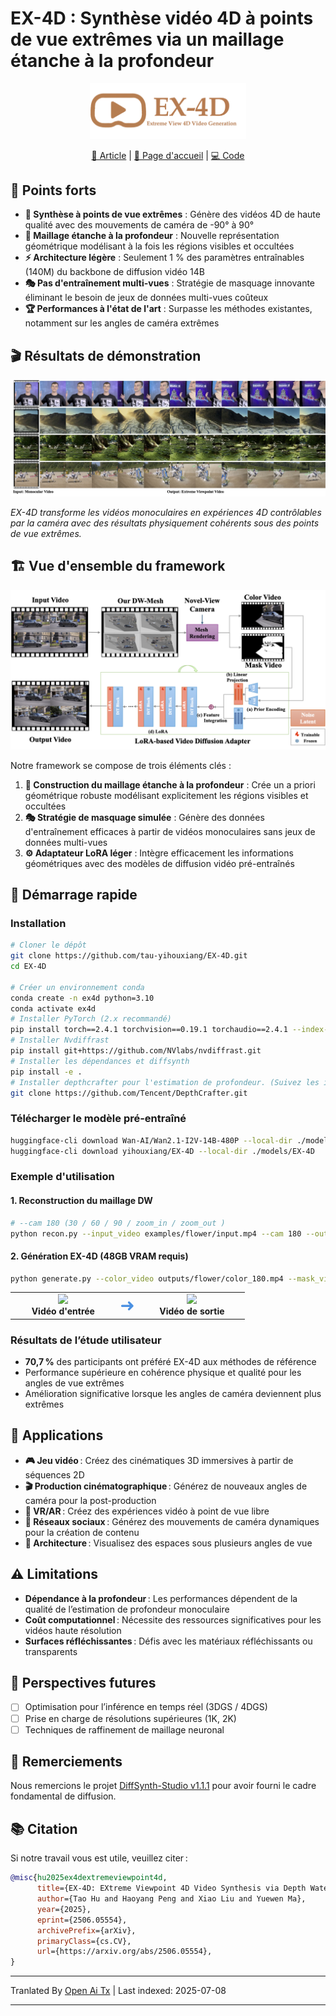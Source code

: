 # EX-4D : Synthèse vidéo 4D à points de vue extrêmes via un maillage étanche à la profondeur

<div align="center">

<img src="https://raw.githubusercontent.com/tau-yihouxiang/EX-4D/main/docs/Logo.png" alt="EX-4D Logo" width="250">

[📄 Article](https://arxiv.org/abs/2506.05554)  |  [🎥 Page d'accueil](https://tau-yihouxiang.github.io/projects/EX-4D/EX-4D.html)  |  [💻 Code](https://github.com/tau-yihouxiang/EX-4D)

</div>



## 🌟 Points forts

- **🎯 Synthèse à points de vue extrêmes** : Génère des vidéos 4D de haute qualité avec des mouvements de caméra de -90° à 90°
- **🔧 Maillage étanche à la profondeur** : Nouvelle représentation géométrique modélisant à la fois les régions visibles et occultées
- **⚡ Architecture légère** : Seulement 1 % des paramètres entraînables (140M) du backbone de diffusion vidéo 14B
- **🎭 Pas d'entraînement multi-vues** : Stratégie de masquage innovante éliminant le besoin de jeux de données multi-vues coûteux
- **🏆 Performances à l'état de l'art** : Surpasse les méthodes existantes, notamment sur les angles de caméra extrêmes

## 🎬 Résultats de démonstration

<div align="center">
<img src="https://raw.githubusercontent.com/tau-yihouxiang/EX-4D/main/docs/teaser.png" alt="EX-4D Demo Results" width="800">
</div>

*EX-4D transforme les vidéos monoculaires en expériences 4D contrôlables par la caméra avec des résultats physiquement cohérents sous des points de vue extrêmes.*

## 🏗️ Vue d'ensemble du framework

<div align="center">
<img src="https://raw.githubusercontent.com/tau-yihouxiang/EX-4D/main/docs/overview.png" alt="EX-4D Architecture">
</div>

Notre framework se compose de trois éléments clés :

1. **🔺 Construction du maillage étanche à la profondeur** : Crée un a priori géométrique robuste modélisant explicitement les régions visibles et occultées
2. **🎭 Stratégie de masquage simulée** : Génère des données d'entraînement efficaces à partir de vidéos monoculaires sans jeux de données multi-vues
3. **⚙️ Adaptateur LoRA léger** : Intègre efficacement les informations géométriques avec des modèles de diffusion vidéo pré-entraînés

## 🚀 Démarrage rapide

### Installation

```bash
# Cloner le dépôt
git clone https://github.com/tau-yihouxiang/EX-4D.git
cd EX-4D

# Créer un environnement conda
conda create -n ex4d python=3.10
conda activate ex4d
# Installer PyTorch (2.x recommandé)
pip install torch==2.4.1 torchvision==0.19.1 torchaudio==2.4.1 --index-url https://download.pytorch.org/whl/cu124
# Installer Nvdiffrast
pip install git+https://github.com/NVlabs/nvdiffrast.git
# Installer les dépendances et diffsynth
pip install -e .
# Installer depthcrafter pour l'estimation de profondeur. (Suivez les instructions d'installation de DepthCrafter pour la préparation des checkpoints.)
git clone https://github.com/Tencent/DepthCrafter.git
```

### Télécharger le modèle pré-entraîné
```bash
huggingface-cli download Wan-AI/Wan2.1-I2V-14B-480P --local-dir ./models/Wan-AI
huggingface-cli download yihouxiang/EX-4D --local-dir ./models/EX-4D
```

### Exemple d'utilisation
#### 1. Reconstruction du maillage DW
```bash
# --cam 180 (30 / 60 / 90 / zoom_in / zoom_out )
python recon.py --input_video examples/flower/input.mp4 --cam 180 --output_dir outputs/flower --save_mesh
```
#### 2. Génération EX-4D (48GB VRAM requis)
```bash
python generate.py --color_video outputs/flower/color_180.mp4 --mask_video outputs/flower/mask_180.mp4 --output_video outputs/flower/output.mp4
```

<table>
<tr>
<td width="45%" align="center">
<img src="https://raw.githubusercontent.com/tau-yihouxiang/EX-4D/main/examples/flower/input.gif" width="100%">
<br><b>Vidéo d'entrée</b>
</td>
<td align="center">
<div style="font-size: 2em; color: #4A90E2; padding: 0 0px;">
  ➜
</div>
</td>
<td width="45%" align="center">
<img src="https://raw.githubusercontent.com/tau-yihouxiang/EX-4D/main/examples/flower/output.gif" width="100%">
<br><b>Vidéo de sortie</b>
</td>
</tr> 
</table>

<!-- ## 📊 Performance

### Quantitative Results
| Méthode | FID (Extrême) ↓ | FVD (Extrême) ↓ | Score VBench ↑ |
|---------|----------------|-----------------|----------------|
| ReCamMaster | 64.68 | 943.45 | 0.434 |
| TrajectoryCrafter | 65.33 | 893.80 | 0.447 |
| TrajectoryAttention | 62.49 | 912.14 | 0.389 |
| **EX-4D (Ours)** | **55.42** | **823.61** | **0.450** | -->

### Résultats de l’étude utilisateur

- **70,7 %** des participants ont préféré EX-4D aux méthodes de référence
- Performance supérieure en cohérence physique et qualité pour les angles de vue extrêmes
- Amélioration significative lorsque les angles de caméra deviennent plus extrêmes


## 🎯 Applications

- **🎮 Jeu vidéo** : Créez des cinématiques 3D immersives à partir de séquences 2D
- **🎬 Production cinématographique** : Générez de nouveaux angles de caméra pour la post-production
- **🥽 VR/AR** : Créez des expériences vidéo à point de vue libre
- **📱 Réseaux sociaux** : Générez des mouvements de caméra dynamiques pour la création de contenu
- **🏢 Architecture** : Visualisez des espaces sous plusieurs angles de vue

<!-- ## 📈 Benchmarks -->

<!-- ### Évaluation de l’amplitude des angles de vue

| Plage | Petite (0°→30°) | Large (0°→60°) | Extrême (0°→90°) | Complète (-90°→90°) |
|-------|-----------------|----------------|------------------|---------------------|
| Score FID | 44.19 | 50.30 | 55.42 | - |
| Écart de performance | +9,1 % mieux | +8,9 % mieux | +11,3 % mieux | +15,5 % mieux | -->

<!-- *Écart de performance par rapport à la deuxième meilleure méthode dans chaque catégorie.* -->

## ⚠️ Limitations

- **Dépendance à la profondeur** : Les performances dépendent de la qualité de l’estimation de profondeur monoculaire
- **Coût computationnel** : Nécessite des ressources significatives pour les vidéos haute résolution
- **Surfaces réfléchissantes** : Défis avec les matériaux réfléchissants ou transparents

## 🔮 Perspectives futures
- [ ] Optimisation pour l’inférence en temps réel (3DGS / 4DGS)
- [ ] Prise en charge de résolutions supérieures (1K, 2K)
- [ ] Techniques de raffinement de maillage neuronal

## 🙏 Remerciements

Nous remercions le projet [DiffSynth-Studio v1.1.1](https://github.com/modelscope/DiffSynth-Studio/tree/v1.1.1) pour avoir fourni le cadre fondamental de diffusion.

## 📚 Citation

Si notre travail vous est utile, veuillez citer :

```bibtex
@misc{hu2025ex4dextremeviewpoint4d,
      title={EX-4D: EXtreme Viewpoint 4D Video Synthesis via Depth Watertight Mesh}, 
      author={Tao Hu and Haoyang Peng and Xiao Liu and Yuewen Ma},
      year={2025},
      eprint={2506.05554},
      archivePrefix={arXiv},
      primaryClass={cs.CV},
      url={https://arxiv.org/abs/2506.05554}, 
}
```


---


Tranlated By [Open Ai Tx](https://github.com/OpenAiTx/OpenAiTx) | Last indexed: 2025-07-08


---